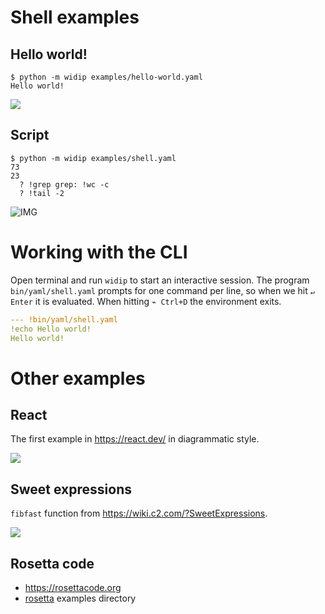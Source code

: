 # Shell examples

## Hello world!

```
$ python -m widip examples/hello-world.yaml
Hello world!
```

![](hello-world.jpg)

## Script

```
$ python -m widip examples/shell.yaml
73
23
  ? !grep grep: !wc -c
  ? !tail -2
```

![IMG](shell.jpg)


# Working with the CLI
Open terminal and run `widip` to start an interactive session. The program `bin/yaml/shell.yaml` prompts for one command per line, so when we hit `↵ Enter` it is evaluated. When hitting `⌁ Ctrl+D` the environment exits.

```yaml
--- !bin/yaml/shell.yaml
!echo Hello world!
Hello world!
```

# Other examples

## React
The first example in https://react.dev/ in diagrammatic style.

![](react.jpg)

## Sweet expressions
`fibfast` function from https://wiki.c2.com/?SweetExpressions.

![](sweet-expressions.jpg)

## Rosetta code

* https://rosettacode.org
* [rosetta](rosetta) examples directory
